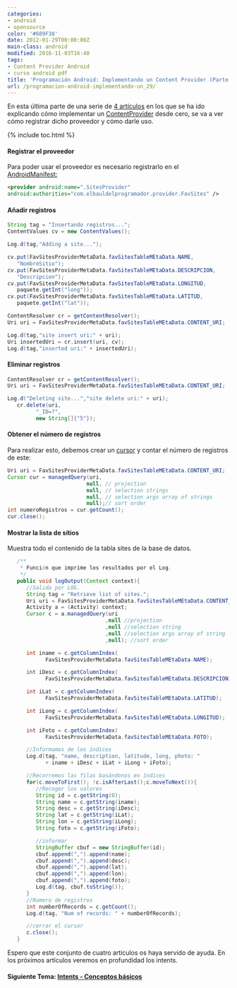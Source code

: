```yaml
---
categories:
- android
- opensource
color: '#689F38'
date: 2012-01-29T00:00:00Z
main-class: android
modified: 2016-11-03T16:40
tags:
- Content Provider Android
- curso android pdf
title: 'Programación Android: Implementando un Content Provider (Parte 4)'
url: /programacion-android-implementando-un_29/
---
```


En esta última parte de una serie de [4 artículos][1] en los que se ha ido explicando cómo implementar un [ContentProvider][2] desde cero, se va a ver cómo registrar dicho proveedor y cómo darle uso.

{% include toc.html %}

#### Registrar el proveedor

Para poder usar el proveedor es necesario registrarlo en el [AndroidManifest:][3]

```xml
<provider android:name=".SitesProvider"
android:authorities="com.elbauldelprogramador.provider.FavSites" />
```

<!--ad-->

#### Añadir registros

```java
String tag = "Insertando registros...";
ContentValues cv = new ContentValues();

Log.d(tag,"Adding a site...");

cv.put(FavSitesProviderMetaData.favSitesTableMEtaData.NAME,
   "NombreSitio");
cv.put(FavSitesProviderMetaData.favSitesTableMEtaData.DESCRIPCION,
   "Descripcion");
cv.put(FavSitesProviderMetaData.favSitesTableMEtaData.LONGITUD,
   paquete.getInt("long"));
cv.put(FavSitesProviderMetaData.favSitesTableMEtaData.LATITUD,
   paquete.getInt("lat"));

ContentResolver cr = getContentResolver();
Uri uri = FavSitesProviderMetaData.favSitesTableMEtaData.CONTENT_URI;

Log.d(tag,"site insert uri:" + uri);
Uri insertedUri = cr.insert(uri, cv);
Log.d(tag,"inserted uri:" + insertedUri);
```

#### Eliminar registros

```java
ContentResolver cr = getContentResolver();
Uri uri = FavSitesProviderMetaData.favSitesTableMEtaData.CONTENT_URI;

Log.d("Deleting site...","site delete uri:" + uri);
   cr.delete(uri,
         "_ID=?",
         new String[]{"5"});
```

#### Obtener el número de registros

Para realizar esto, debemos crear un [cursor][4] y contar el número de registros de este:

```java
Uri uri = FavSitesProviderMetaData.favSitesTableMEtaData.CONTENT_URI;
Cursor cur = managedQuery(uri,
                         null, // projection
                         null, // selection strings
                         null, // selection args array of strings
                         null);// sort order
int numeroRegistros = cur.getCount();
cur.close();
```

#### Mostrar la lista de sítios

Muestra todo el contenido de la tabla sites de la base de datos.

```java
   /**
    * Función que imprime los resultados por el Log.
    */
   public void logOutput(Context context){
      //Salida por LOG.
      String tag = "Retrieve list of sites.";
      Uri uri = FavSitesProviderMetaData.favSitesTableMEtaData.CONTENT_URI;
      Activity a = (Activity) context;
      Cursor c = a.managedQuery(uri
                               ,null //projection
                               ,null //selection string
                               ,null //selection args array of string
                               ,null); //sort order

      int iname = c.getColumnIndex(
            FavSitesProviderMetaData.favSitesTableMEtaData.NAME);

      int iDesc = c.getColumnIndex(
            FavSitesProviderMetaData.favSitesTableMEtaData.DESCRIPCION);

      int iLat = c.getColumnIndex(
            FavSitesProviderMetaData.favSitesTableMEtaData.LATITUD);

      int iLong = c.getColumnIndex(
            FavSitesProviderMetaData.favSitesTableMEtaData.LONGITUD);

      int iFoto = c.getColumnIndex(
            FavSitesProviderMetaData.favSitesTableMEtaData.FOTO);

      //Informamos de los índices
      Log.d(tag, "name, description, latitude, long, photo: "
            + iname + iDesc + iLat + iLong + iFoto);

      //Recorremos las filas basándonos en índices
      for(c.moveToFirst(); !c.isAfterLast();c.moveToNext()){
         //Recoger los valores
         String id = c.getString(0);
         String name = c.getString(iname);
         String desc = c.getString(iDesc);
         String lat = c.getString(iLat);
         String lon = c.getString(iLong);
         String foto = c.getString(iFoto);

         //informar
         StringBuffer cbuf = new StringBuffer(id);
         cbuf.append(",").append(name);
         cbuf.append(",").append(desc);
         cbuf.append(",").append(lat);
         cbuf.append(",").append(lon);
         cbuf.append(",").append(foto);
         Log.d(tag, cbuf.toString());
      }
      //Numero de registros
      int numberOfRecords = c.getCount();
      Log.d(tag, "Num of records: " + numberOfRecords);

      //cerrar el cursor
      c.close();
   }
```

Espero que este conjunto de cuatro artículos os haya servido de ayuda. En los próximos artículos veremos en profundidad los intents.

#### Siguiente Tema: [Intents - Conceptos básicos][5] 

 [1]: https://elbauldelprogramador.com/guia-de-desarrollo-android
 [2]: https://elbauldelprogramador.com/programacion-android-proveedores-de
 [3]: https://elbauldelprogramador.com/fundamentos-programacion-android_16/
 [4]: https://elbauldelprogramador.com/plsql-cursores
 [5]: https://elbauldelprogramador.com/programacion-android-intents-conceptos/
